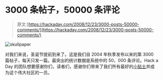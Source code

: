 # 3000 条帖子，50000 条评论

> 原文:[https://hackaday.com/2008/12/23/3000-posts-50000-comments/](https://hackaday.com/2008/12/23/3000-posts-50000-comments/)

![skullpaper](../Images/fc3f38b30f6c7239633cd2fe578ce3ac.png "skullpaper")

对我们来说，圣诞节提前到来了。这是我们自 2004 年秋季发布以来的第 3000 篇帖子，每天只发一篇。最突出的统计数据是系统中的 50，000 条评论。Hack a Day 的团队想要感谢你们，读者们，感谢你们带来了我们所有最好的[小贴士](http://hackaday.com/contact-hack-a-day/ "Contact Hack a Day Hack a Day")并成为这个伟大社区的一员。